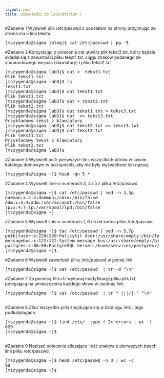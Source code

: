 ```yaml
---
layout: post
title: Odpowiedzi do laboratorium 3
---
```

#Zadanie 1
Wyświetl plik /etc/passwd z podziałem na strony przyjmując ze strona ma 5 linii tekstu
<pre>
[mszygenda@sigma jblog]$ cat /etc/passwd | pg -5
</pre>

#Zadanie 2
Korzystając z polecenia cat utwórz plik tekst3.txt, który będzie składał się z zawartości pliku tekst1.txt, ciągu znaków podanego ze standardowego wejścia (klawiatury) i pliku tekst2.txt
<pre>
[mszygenda@sigma lab3]$ cat >  tekst1.txt
Plik tekst1.txt
[mszygenda@sigma lab3]$ ls
tekst1.txt
[mszygenda@sigma lab3]$ cat tekst1.txt 
Plik tekst1.txt
[mszygenda@sigma lab3]$ cat > tekst2.txt
Plik tekst2.txt
[mszygenda@sigma lab3]$ cat tekst1.txt > tekst3.txt
[mszygenda@sigma lab3]$ cat  >> tekst3.txt
Przykładowy tekst z klawiatury
[mszygenda@sigma lab3]$ cat tekst2.txt >> tekst3.txt
[mszygenda@sigma lab3]$ cat tekst3.txt
Plik tekst1.txt
Przykładowy tekst z klawiatury
Plik tekst2.txt
[mszygenda@sigma lab3]$ 
</pre>

#Zadanie 3
 Wyświetl po 5 pierwszych linii wszystkich plików w swoim katalogu domowym w taki sposób, aby nie były wyświetlane ich nazwy.
<pre>
[mszygenda@sigma ~]$ head -qn 5 *
</pre>

#Zadanie 4
Wyświetl linie o numerach 3, 4 i 5 z pliku /etc/passwd.
<pre>
[mszygenda@sigma ~]$ cat /etc/passwd | sed -n 3,5p
daemon:x:2:2:daemon:/sbin:/bin/false
adm:x:3:4:adm:/var/account:/bin/false
lp:x:4:7:lp:/var/spool/lpd:/bin/false
[mszygenda@sigma ~]
</pre>

#Zadanie 5
Wyświetl linie o numerach 7, 6 i 5 od końca pliku /etc/passwd.
<pre>
[mszygenda@sigma ~]$ tac /etc/passwd | sed -n 5,7p
polkituser:x:220:220:PolicyKit User:/usr/share/empty:/bin/false
messagebus:x:122:122:System message bus:/usr/share/empty:/bin/false
postgres:x:88:88:PostgreSQL Server:/home/services/postgres:/bin/sh
[mszygenda@sigma ~]$ 
</pre>

#Zadanie 6
Wyświetl zawartość pliku /etc/passwd w jednej linii.
<pre>
[mszygenda@sigma ~]$ cat /etc/passwd  | tr -d "\n"
</pre>

#Zadanie 7
Za pomocą filtru tr wykonaj modyfikację pliku plik.txt, polegającą na umieszczeniu każdego słowa w osobnej linii.
<pre>
[mszygenda@sigma ~]$ cat /etc/passwd  | tr " |:|/|." "\n"

</pre>
#Zadanie 8
Zlicz wszystkie pliki znajdujące się w katalogu /etc i jego podkatalogach.
<pre>
[mszygenda@sigma ~]$ find /etc/ -type f 2> errors | wc -l
829
[mszygenda@sigma ~]$ 

</pre>

#Zadanie 9
Napisać polecenie zliczające ilość znaków z pierwszych trzech linii pliku /etc/passwd.

<pre>
[mszygenda@sigma ~]$ head /etc/passwd -n 3 | wc -c
99
[mszygenda@sigma ~]$ 

</pre>